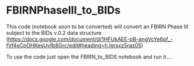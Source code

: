 # FBIRNPhaseIII_to_BIDs
This code (notebook soon to be converted) will convert an FBIRN Phase III subject to the BIDs v.0.2 data structure (https://docs.google.com/document/d/1HFUkAEE-pB-angVcYe6pf_-fVf4sCpOHKesUvfb8Grc/edit#heading=h.lgrsxz5raz05)

To use the code just open the FBIRN_to_BIDS notebook and run it.... 

